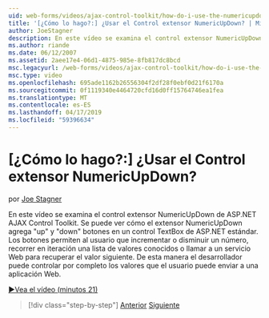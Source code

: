 ```yaml
---
uid: web-forms/videos/ajax-control-toolkit/how-do-i-use-the-numericupdown-extender-control
title: '[¿Cómo lo hago?:] ¿Usar el Control extensor NumericUpDown? | Microsoft Docs'
author: JoeStagner
description: En este vídeo se examina el control extensor NumericUpDown de ASP.NET AJAX Control Toolkit. Veremos cómo se agrega el extensor NumericUpDown 'up' y 'abajo'...
ms.author: riande
ms.date: 06/12/2007
ms.assetid: 2aee17e4-06d1-4875-985e-8fb817dc8bcd
msc.legacyurl: /web-forms/videos/ajax-control-toolkit/how-do-i-use-the-numericupdown-extender-control
msc.type: video
ms.openlocfilehash: 695ade1162b26556304f2df28f0ebf0d21f6170a
ms.sourcegitcommit: 0f1119340e4464720cfd16d0ff15764746ea1fea
ms.translationtype: MT
ms.contentlocale: es-ES
ms.lasthandoff: 04/17/2019
ms.locfileid: "59396634"
---
```

# <a name="how-do-i-use-the-numericupdown-extender-control"></a>[¿Cómo lo hago?:] ¿Usar el Control extensor NumericUpDown?

por [Joe Stagner](https://github.com/JoeStagner)

En este vídeo se examina el control extensor NumericUpDown de ASP.NET AJAX Control Toolkit. Se puede ver cómo el extensor NumericUpDown agrega "up" y "down" botones en un control TextBox de ASP.NET estándar. Los botones permiten al usuario que incrementar o disminuir un número, recorrer en iteración una lista de valores conocidos o llamar a un servicio Web para recuperar el valor siguiente. De esta manera el desarrollador puede controlar por completo los valores que el usuario puede enviar a una aplicación Web.

[&#9654;Vea el vídeo (minutos 21)](https://channel9.msdn.com/Blogs/ASP-NET-Site-Videos/how-do-i-use-the-numericupdown-extender-control)

> [!div class="step-by-step"]
> [Anterior](how-do-i-use-the-pagingbulletedlist-extender-control.md)
> [Siguiente](how-do-i-use-the-aspnet-ajax-validatorcallout-extender.md)

